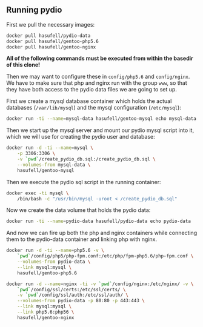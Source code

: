 ## Running pydio

First we pull the necessary images:
```sh
docker pull hasufell/pydio-data
docker pull hasufell/gentoo-php5.6
docker pull hasufell/gentoo-nginx
```

__All of the following commands must be executed from within the basedir
of this clone!__

Then we may want to configure these in `config/php5.6` and `config/nginx`.
We have to make sure that php and nginx run with the group `www`, so that they
have both access to the pydio data files we are going to set up.

First we create a mysql database container which holds the actual databases
(`/var/lib/mysql`) and the mysql configuration (`/etc/mysql`):
```sh
docker run -ti --name=mysql-data hasufell/gentoo-mysql echo mysql-data
```

Then we start up the mysql server and mount our pydio mysql script into it,
which we will use for creating the pydio user and database:
```sh
docker run -d -ti --name=mysql \
	-p 3306:3306 \
	-v `pwd`/create_pydio_db.sql:/create_pydio_db.sql \
	--volumes-from mysql-data \
	hasufell/gentoo-mysql
```

Then we execute the pydio sql script in the running container:
```sh
docker exec -ti mysql \
	/bin/bash -c "/usr/bin/mysql -uroot < /create_pydio_db.sql"
```

Now we create the data volume that holds the pydio data:
```sh
docker run -ti --name=pydio-data hasufell/pydio-data echo pydio-data
```

And now we can fire up both the php and nginx containers while connecting
them to the pydio-data container and linking php with nginx.
```sh
docker run -d -ti --name=php5.6 -v \
	`pwd`/config/php5/php-fpm.conf:/etc/php/fpm-php5.6/php-fpm.conf \
	--volumes-from pydio-data \
	--link mysql:mysql \
	hasufell/gentoo-php5.6

docker run -d --name=nginx -ti -v `pwd`/config/nginx:/etc/nginx/ -v \
	`pwd`/config/ssl/certs:/etc/ssl/certs/ \
	-v `pwd`/config/ssl/auth:/etc/ssl/auth/ \
	--volumes-from pydio-data -p 80:80 -p 443:443 \
	--link mysql:mysql \
	--link php5.6:php56 \
	hasufell/gentoo-nginx
```

